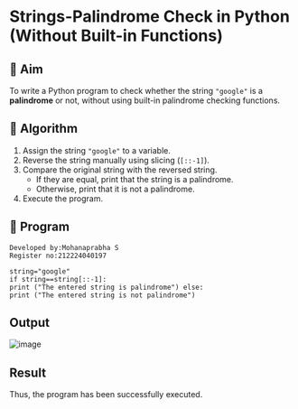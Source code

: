 # Strings-Palindrome Check in Python (Without Built-in Functions)

## 🎯 Aim
To write a Python program to check whether the string `"google"` is a **palindrome** or not, without using built-in palindrome checking functions.

## 🧠 Algorithm
1. Assign the string `"google"` to a variable.
2. Reverse the string manually using slicing (`[::-1]`).
3. Compare the original string with the reversed string.
   - If they are equal, print that the string is a palindrome.
   - Otherwise, print that it is not a palindrome.
4. Execute the program.

## 🧾 Program
```
Developed by:Mohanaprabha S
Register no:212224040197
```
```
string="google" 
if string==string[::-1]: 
print ("The entered string is palindrome") else: 
print ("The entered string is not palindrome")
```


## Output
![image](https://github.com/user-attachments/assets/145b88fb-38bd-462a-94f2-4359b2605bea)


## Result
 Thus, the program has been successfully executed.

